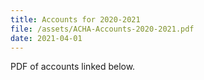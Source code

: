 ```yaml
---
title: Accounts for 2020-2021
file: /assets/ACHA-Accounts-2020-2021.pdf
date: 2021-04-01
---
```


PDF of accounts linked below.
